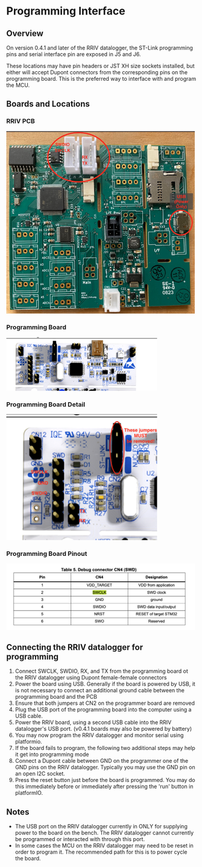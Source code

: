 # Programming Interface

## Overview

On version 0.4.1 and later of the RRIV datalogger, the ST-Link programming pins and serial interface pin are exposed in J5 and J6.  

These locations may have pin headers or JST XH size sockets installed, but either will accept Dupont connectors from the corresponding pins on the programming board.  This is the preferred way to interface with and program the MCU.

## Boards and Locations
### RRIV PCB
<img src="rriv-0-4-1-datalogger.jpeg" alt="RRIV PCB" width="500"/>

### Programming Board
<img src="programming-board.png" alt="Programming Board" width="400"/>

### Programming Board Detail
<img src="programming-board-detail.png" alt="Programming Board" width="400"/>


### Programming Board Pinout
<img src="debug-pinout.png" alt="Programming Board" width="500"/>


## Connecting the RRIV datalogger for programming

1. Connect SWCLK, SWDIO, RX, and TX from the programming board ot the RRIV datalogger using Dupont female-female connectors
2. Power the board using USB. Generally if the board is powered by USB, it is not necessary to connect an additional ground cable between the programming board and the PCB
3. Ensure that both jumpers at CN2 on the programmer board are removed
4. Plug the USB port of the programming board into the computer using a USB cable.
5. Power the RRIV board, using a second USB cable into the RRIV datalogger's USB port. (v0.4.1 boards may also be powered by battery)
6. You may now program the RRIV datalogger and monitor serial using platformio.
7. If the board fails to program, the following two additional steps may help it get into programming mode
  1. Connect a Dupont cable between GND on the programmer one of the GND pins on the RRIV datalogger.  Typically you may use the GND pin on an open I2C socket.
  2. Press the reset button just before the board is programmed.  You may do this immediately before or immediately after pressing the 'run' button in platformIO.

## Notes
* The USB port on the RRIV datalogger currently in ONLY for supplying power to the board on the bench.  The RRIV datalogger cannot currently be programmed or interacted with through this port.
* In some cases the MCU on the RRIV datalogger may need to be reset in order to program it.  The recommended path for this is to power cycle the board.
  

